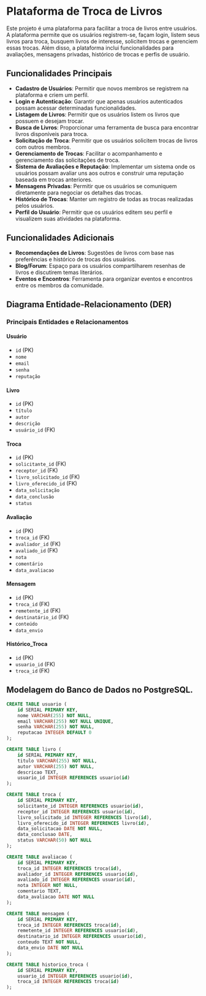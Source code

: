 # Plataforma de Troca de Livros

Este projeto é uma plataforma para facilitar a troca de livros entre usuários. A plataforma permite que os usuários registrem-se, façam login, listem seus livros para troca, busquem livros de interesse, solicitem trocas e gerenciem essas trocas. Além disso, a plataforma inclui funcionalidades para avaliações, mensagens privadas, histórico de trocas e perfis de usuário.

## Funcionalidades Principais

- **Cadastro de Usuários**: Permitir que novos membros se registrem na plataforma e criem um perfil.
- **Login e Autenticação**: Garantir que apenas usuários autenticados possam acessar determinadas funcionalidades.
- **Listagem de Livros**: Permitir que os usuários listem os livros que possuem e desejam trocar.
- **Busca de Livros**: Proporcionar uma ferramenta de busca para encontrar livros disponíveis para troca.
- **Solicitação de Troca**: Permitir que os usuários solicitem trocas de livros com outros membros.
- **Gerenciamento de Trocas**: Facilitar o acompanhamento e gerenciamento das solicitações de troca.
- **Sistema de Avaliações e Reputação**: Implementar um sistema onde os usuários possam avaliar uns aos outros e construir uma reputação baseada em trocas anteriores.
- **Mensagens Privadas**: Permitir que os usuários se comuniquem diretamente para negociar os detalhes das trocas.
- **Histórico de Trocas**: Manter um registro de todas as trocas realizadas pelos usuários.
- **Perfil do Usuário**: Permitir que os usuários editem seu perfil e visualizem suas atividades na plataforma.

## Funcionalidades Adicionais

- **Recomendações de Livros**: Sugestões de livros com base nas preferências e histórico de trocas dos usuários.
- **Blog/Forum**: Espaço para os usuários compartilharem resenhas de livros e discutirem temas literários.
- **Eventos e Encontros**: Ferramenta para organizar eventos e encontros entre os membros da comunidade.

## Diagrama Entidade-Relacionamento (DER)

### Principais Entidades e Relacionamentos

#### Usuário
- `id` (PK)
- `nome`
- `email`
- `senha`
- `reputação`

#### Livro
- `id` (PK)
- `título`
- `autor`
- `descrição`
- `usuário_id` (FK)

#### Troca
- `id` (PK)
- `solicitante_id` (FK)
- `receptor_id` (FK)
- `livro_solicitado_id` (FK)
- `livro_oferecido_id` (FK)
- `data_solicitação`
- `data_conclusão`
- `status`

#### Avaliação
- `id` (PK)
- `troca_id` (FK)
- `avaliador_id` (FK)
- `avaliado_id` (FK)
- `nota`
- `comentário`
- `data_avaliacao`

#### Mensagem
- `id` (PK)
- `troca_id` (FK)
- `remetente_id` (FK)
- `destinatário_id` (FK)
- `conteúdo`
- `data_envio`

#### Histórico_Troca
- `id` (PK)
- `usuario_id` (FK)
- `troca_id` (FK)

## Modelagem do Banco de Dados no PostgreSQL.

```sql
CREATE TABLE usuario (
    id SERIAL PRIMARY KEY,
    nome VARCHAR(255) NOT NULL,
    email VARCHAR(255) NOT NULL UNIQUE,
    senha VARCHAR(255) NOT NULL,
    reputacao INTEGER DEFAULT 0
);

CREATE TABLE livro (
    id SERIAL PRIMARY KEY,
    titulo VARCHAR(255) NOT NULL,
    autor VARCHAR(255) NOT NULL,
    descricao TEXT,
    usuario_id INTEGER REFERENCES usuario(id)
);

CREATE TABLE troca (
    id SERIAL PRIMARY KEY,
    solicitante_id INTEGER REFERENCES usuario(id),
    receptor_id INTEGER REFERENCES usuario(id),
    livro_solicitado_id INTEGER REFERENCES livro(id),
    livro_oferecido_id INTEGER REFERENCES livro(id),
    data_solicitacao DATE NOT NULL,
    data_conclusao DATE,
    status VARCHAR(50) NOT NULL
);

CREATE TABLE avaliacao (
    id SERIAL PRIMARY KEY,
    troca_id INTEGER REFERENCES troca(id),
    avaliador_id INTEGER REFERENCES usuario(id),
    avaliado_id INTEGER REFERENCES usuario(id),
    nota INTEGER NOT NULL,
    comentario TEXT,
    data_avaliacao DATE NOT NULL
);

CREATE TABLE mensagem (
    id SERIAL PRIMARY KEY,
    troca_id INTEGER REFERENCES troca(id),
    remetente_id INTEGER REFERENCES usuario(id),
    destinatario_id INTEGER REFERENCES usuario(id),
    conteudo TEXT NOT NULL,
    data_envio DATE NOT NULL
);

CREATE TABLE historico_troca (
    id SERIAL PRIMARY KEY,
    usuario_id INTEGER REFERENCES usuario(id),
    troca_id INTEGER REFERENCES troca(id)
);
```
